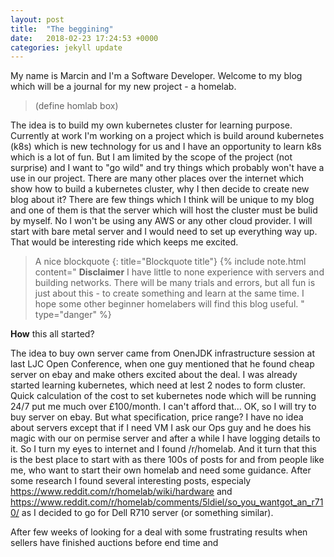 ```yaml
---
layout: post
title:  "The beggining"
date:   2018-02-23 17:24:53 +0000
categories: jekyll update
---
```


My name is Marcin and I'm a Software Developer. Welcome to my blog which will be a journal for my new project - a homelab.

>(define homlab box)

 The idea is to build my own kubernetes cluster for learning purpose. Currently at work I'm working on a project which is build around kubernetes (k8s) which is new technology for us and I have an opportunity to learn k8s which is a lot of fun. But I am limited by the scope of the project (not surprise) and I want to "go wild" and try things which probably won't have a use in our project. 
There are many other places over the internet which show how to build a kubernetes cluster, why I then decide to create new blog about it? There are few things which I think will be unique to my blog and one of them is that the server which will host the cluster must be bulid by myself. No I won't be using any AWS or any other cloud provider. I will start with bare metal server and I would need to set up everything way up. That would be interesting ride which keeps me excited.

> A nice blockquote
{: title="Blockquote title"}
{% include note.html content="
**Disclaimer** I have little to none experience with servers and building networks. There will be many trials and errors, but all fun is just about this - to create something and learn at the same time. I hope some other beginner homelabers will find this blog useful.
" type="danger" %}

**How** this all started?

The idea to buy own server came from OnenJDK infrastructure session at last LJC Open Conference, when one guy mentioned that he found cheap server on ebay and make others excited about the deal. I was already started learning kubernetes, which need at lest 2 nodes to form cluster. Quick calculation of the cost to set kubernetes node which will be running 24/7 put me much over £100/month. I can't afford that... OK, so I will try to buy server on ebay. But what specification, price range? I have no idea about servers except that if I need VM I ask our Ops guy and he does his magic with our on permise server and after a while I have logging details to it. So I turn my eyes to internet and I found /r/homelab. And it turn that this is the best place to start with as there 100s of posts for and from people like me, who want to start their own homelab and need some guidance. After some research I found several interesting posts, especialy https://www.reddit.com/r/homelab/wiki/hardware and https://www.reddit.com/r/homelab/comments/5ldiel/so_you_wantgot_an_r710/ as I decided to go for Dell R710 server (or something similar).

After few weeks of looking for a deal with some frustrating results when sellers have finished auctions before end time and 
